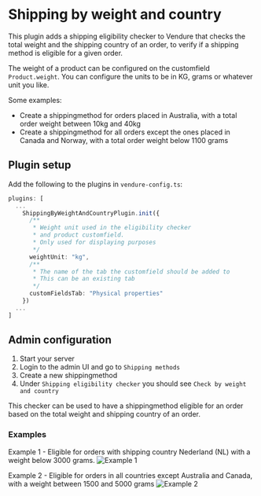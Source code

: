# Shipping by weight and country

This plugin adds a shipping eligibility checker to Vendure that checks the total weight and the shipping country of an
order, to verify if a shipping method is eligible for a given order.

The weight of a product can be configured on the customfield `Product.weight`. You can configure the units to be in KG,
grams or whatever unit you like.

Some examples:

- Create a shippingmethod for orders placed in Australia, with a total order weight between 10kg and 40kg
- Create a shippingmethod for all orders except the ones placed in Canada and Norway, with a total order weight below
  1100 grams

## Plugin setup

Add the following to the plugins in `vendure-config.ts`:

```ts
plugins: [
  ...
    ShippingByWeightAndCountryPlugin.init({
      /**
       * Weight unit used in the eligibility checker
       * and product customfield.
       * Only used for displaying purposes
       */
      weightUnit: "kg",
      /**
       * The name of the tab the customfield should be added to
       * This can be an existing tab
       */
      customFieldsTab: "Physical properties"
    })
  ...
]
```

## Admin configuration

1. Start your server
2. Login to the admin UI and go to `Shipping methods`
3. Create a new shippingmethod
4. Under `Shipping eligibility checker` you should see `Check by weight and country`

This checker can be used to have a shippingmethod eligible for an order based on the total weight and shipping country
of an order.

### Examples

Example 1 - Eligible for orders with shipping country Nederland (NL) with a weight below 3000 grams.
![Example 1](https://github.com/Pinelab-studio/pinelab-vendure-plugins/raw/master/packages/vendure-plugin-shipping-by-weight-and-country/docs/example1.png)

Example 2 - Eligible for orders in all countries except Australia and Canada, with a weight between 1500 and 5000 grams
![Example 2](https://github.com/Pinelab-studio/pinelab-vendure-plugins/raw/master/packages/vendure-plugin-shipping-by-weight-and-country/docs/example2.png)
